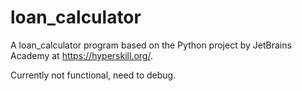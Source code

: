 # loan_calculator

A loan_calculator program based on the Python project by JetBrains Academy at https://hyperskill.org/.

Currently not functional, need to debug.
